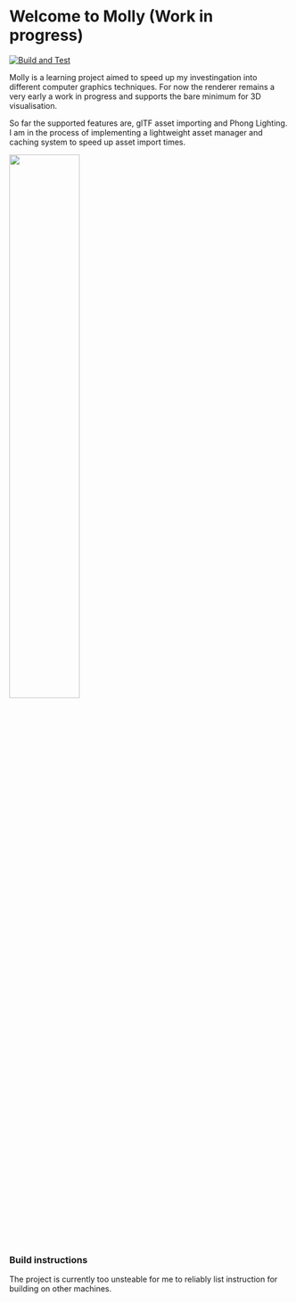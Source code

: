 # Welcome to Molly (Work in progress)
[![Build and Test](https://github.com/Veil43/molly/actions/workflows/build.yml/badge.svg)](https://github.com/Veil43/molly/actions/workflows/build.yml)

Molly is a learning project aimed to speed up my investingation into different computer graphics techniques.
For now the renderer remains a very early a work in progress and supports the bare minimum for 3D visualisation.

So far the supported features are, glTF asset importing and Phong Lighting. 
I am in the process of implementing a lightweight asset manager and caching system to speed up asset import times.

<img src="data/golden_teapot.gif/" width="50%">

### Build instructions
The project is currently too unsteable for me to reliably list instruction for building on other machines.
